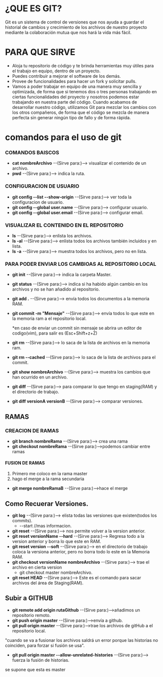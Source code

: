 # ¿QUE ES GIT?

Git es un sistema de control de versiones que nos ayuda a guardar el historial de cambios y crecimiento de los archivos de nuestro proyecto mediante la colaboración mutua que nos hará la vida más fácil.

# PARA QUE SIRVE
* Aloja tu repositorio de código y te brinda herramientas muy útiles para el trabajo en equipo, dentro de un proyecto.
* Puedes contribuir a mejorar el software de los demás. 
* Provee de funcionalidades para hacer un fork y solicitar pulls.
* Vamos a poder trabajar en equipo de una manera muy sencilla y optimizada, de forma que si tenemos dos o tres personas trabajando en ciertas funcionalidades del proyecto y nosotros podemos estar trabajando en nuestra parte del código. Cuando acabamos de desarrollar nuestro código, utilizamos Git para mezclar los cambios con los otros compañeros, de forma que el código se mezcla de manera perfecta sin generar ningún tipo de fallo y de forma rápida.


# comandos para el uso de git

### COMANDOS BAISCOS
* **cat nombreArchivo** --(Sirve para:)--> visualizar el contenido de un archivo.
* **pwd** --(Sirve para:)-->  indica la ruta.


### CONFIGURACION DE USUARIO
* **git config --list --show-origin** --(Sirve para:)--> ver toda la configuracion de usuario.
* **git config --global user.name** --(Sirve para:)--> configurar usuario.
* **git config --global user.email** --(Sirve para:)--> configurar email.


### VISUALIZAR EL CONTENIDO EN EL REPOSITORIO
* **ls** --(Sirve para:)--> enlista los archivos.
* **ls -al** --(Sirve para:)--> enlista todos los archivos también  incluidos y en lista.
* **ls -a** --(Sirve para:)--> muestra todos los archivos, pero no en lista.


### PARA PODER ENVIAR LOS CAMBIOAS AL REPOSITORIO LOCAL
* **git init** --(Sirve para:)--> indica la carpeta Master.
* **git status** --(Sirve para:)--> indica si ha habido algún cambio en los archivos y no se han añadido al repositorio.
* **git add .** --(Sirve para:)--> envía  todos los documentos a la memoria RAM.
* **git commit -m "Mensaje"** --(Sirve para:)--> envía  todos lo que este en la memoria ram a el repositorio local.

  *en caso de enviar un commit sin mensaje se abrira un editor de codigo(vim), para salir
  es (Esc+Shift+z+Z)

* **git rm** --(Sirve para:)--> lo saca de la lista de archivos en la memoria ram.
* **git rm --cached** --(Sirve para:)--> lo saca de la lista de archivos para el commit.
* **git show nombreArchivo** --(Sirve para:)--> muestra los cambios que han ocurrido en un archivo.
* **git diff** --(Sirve para:)--> para comparar lo que tengo en staging(RAM) y el directorio de trabajo.
* **git diff versionA  versionB** --(Sirve para:)--> comparar versiones.

## RAMAS

### CREACION DE RAMAS
* **git branch nombreRama** --(Sirve para:)--> crea una rama
* **git checkout nombreRama** --(Sirve para:)-->podemos cambiar entre ramas


#### FUSION DE RAMAS
1. Primero me coloco en la rama master
2. hago el  merge a la rama secundaria
* **git merge nombreRamaB** --(Sirve para:)-->hace el merge


##  Como Recuerar Versiones.
* **git log** --(Sirve para:)--> elista todas las versiones que existen(todos los commits).
    * --start //mas informacion.
* **git reset** --(Sirve para:)--> nos permite volver a la version anterior.
* **git reset versionName --hard** --(Sirve para:)--> Regresa todo a la version anterior y borra lo que este en RAM.
* **git reset version --soft** --(Sirve para:)--> en el directorio de trabajo coloca la versiona anterior, pero no borra todo lo este en la Memoria RAM.
* **git checkout versionName nombreArchivo** --(Sirve para:)--> trae el archivo en cierta version
    * git checkout master nombreArchivo.
* **git reset HEAD** --(Sirve para:)--> Este es el comando para sacar archivos del área de Staging(RAM).


## Subir a GITHUB
* **git remote add origin rutaGithub** --(Sirve para:)-->añadimos un repositorio remoto.
* **git push origin master** --(Sirve para:)-->envía a github.
* **git pull origin master** --(Sirve para:)-->trae los archivos de gitHub a el repositorio local.

 "cuando se va a fusionar los archivos saldrá un error porque las historias no coinciden, para forzar si fusión se usa".
* **git pull origin master --allow-unrelated-histories** --(Sirve para:)--> fuerza la fusión de historias.


se supone que esta es master